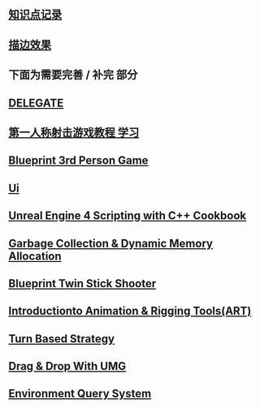 ## [知识点记录](笔记.md)
## [描边效果](https://www.zybuluo.com/dfw10011/note/710049)
## 下面为需要完善 / 补完 部分
## [DELEGATE](Delegate.md)
## [第一人称射击游戏教程 学习](https://www.zybuluo.com/dfw10011/note/628421)
## [Blueprint 3rd Person Game](Blueprint3rdPersonGame.md)
## [Ui](Ui.md)
## [Unreal Engine 4 Scripting with C++ Cookbook](UnrealEngine4ScriptingwithC++.md)
## [Garbage Collection & Dynamic Memory Allocation](GarbageCollection&DynamicMemoryAllocation.md)
## [Blueprint Twin Stick Shooter](BlueprintTwinStickShooter.md)
## [Introductionto Animation & Rigging Tools(ART)](IntroductiontoAnimation&RiggingTools(ART).md)
## [Turn Based Strategy](TurnBasedStrategy2.md)
## [Drag & Drop With UMG](Drag&DropWithUMG.md)
## [Environment Query System](EnvironmentQuerySystem.md)
